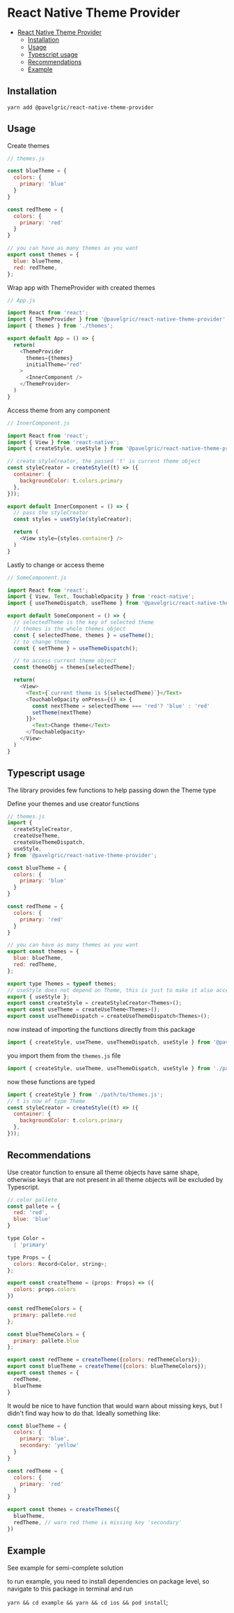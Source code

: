 # React Native Theme Provider

- [React Native Theme Provider](#react-native-theme-provider)
  - [Installation](#installation)
  - [Usage](#usage)
  - [Typescript usage](#typescript-usage)
  - [Recommendations](#recommendations)
  - [Example](#example)

## Installation

`yarn add @pavelgric/react-native-theme-provider`

## Usage

Create themes

```js
// themes.js

const blueTheme = {
  colors: {
    primary: 'blue'
  }
}

const redTheme = {
  colors: {
    primary: 'red'
  }
}

// you can have as many themes as you want
export const themes = {
  blue: blueTheme,
  red: redTheme,
};
```

Wrap app with ThemeProvider with created themes

```js
// App.js

import React from 'react';
import { ThemeProvider } from '@pavelgric/react-native-theme-provider';
import { themes } from './themes';

export default App = () => {
  return(
    <ThemeProvider
      themes={themes}
      initialTheme="red"
    >
      <InnerComponent />
    </ThemeProvider>
  )
}
```

Access theme from any component

```js
// InnerComponent.js

import React from 'react';
import { View } from 'react-native';
import { createStyle, useStyle } from '@pavelgric/react-native-theme-provider';

// create styleCreator, the passed 't' is current theme object
const styleCreator = createStyle((t) => ({
  container: {
    backgroundColor: t.colors.primary
  },
}));

export default InnerComponent = () => {
  // pass the styleCreator
  const styles = useStyle(styleCreator);

  return (
    <View style={styles.container} />
  )
}
```

Lastly to change or access theme

```js
// SomeComponent.js

import React from 'react';
import { View, Text, TouchableOpacity } from 'react-native';
import { useThemeDispatch, useTheme } from '@pavelgric/react-native-theme-provider';

export default SomeComponent = () => {
  // selectedTheme is the key of selected theme
  // themes is the whole themes object
  const { selectedTheme, themes } = useTheme();
  // to change theme
  const { setTheme } = useThemeDispatch();

  // to access current theme object
  const themeObj = themes[selectedTheme];

  return(
    <View>
      <Text>{`current theme is ${selectedTheme}`}</Text>
      <TouchableOpacity onPress={() => {
        const nextTheme = selectedTheme === 'red'? 'blue' : 'red'
        setTheme(nextTheme)
      }}>
        <Text>Change theme</Text>
      </TouchableOpacity>
    </View>
  )
}
```

## Typescript usage

The library provides few functions to help passing down the Theme type

Define your themes and use creator functions

```js
// themes.js
import {
  createStyleCreator,
  createUseTheme,
  createUseThemeDispatch,
  useStyle,
} from '@pavelgric/react-native-theme-provider';

const blueTheme = {
  colors: {
    primary: 'blue'
  }
}

const redTheme = {
  colors: {
    primary: 'red'
  }
}

// you can have as many themes as you want
export const themes = {
  blue: blueTheme,
  red: redTheme,
};

export type Themes = typeof themes;
// useStyle does not depend on Theme, this is just to make it also accessible from here
export { useStyle };
export const createStyle = createStyleCreator<Themes>();
export const useTheme = createUseTheme<Themes>();
export const useThemeDispatch = createUseThemeDispatch<Themes>();
```

now instead of importing the functions directly from this package

```js
import { createStyle, useTheme, useThemeDispatch, useStyle } from '@pavelgric/react-native-theme-provider';
```

you import them from the `themes.js` file

```js
import { createStyle, useTheme, useThemeDispatch, useStyle } from './path/to/themes.js';
```

now these functions are typed

```js
import { createStyle } from './path/to/themes.js';
// t is now of type Theme
const styleCreator = createStyle((t) => ({
  container: {
    backgroundColor: t.colors.primary
  },
}));
```

## Recommendations

Use creator function to ensure all theme objects have same shape, otherwise keys that are not present in all theme objects will be excluded by Typescript.

```js
// color pallete
const pallete = {
  red: 'red',
  blue: 'blue'
}

type Color =
  | 'primary'

type Props = {
  colors: Record<Color, string>;
};

export const createTheme = (props: Props) => ({
  colors: props.colors
})

const redThemeColors = {
  primary: pallete.red
};

const blueThemeColors = {
  primary: pallete.blue
};

export const redTheme = createTheme({colors: redThemeColors});
export const blueTheme = createTheme({colors: blueThemeColors});
export const themes = {
  redTheme,
  blueTheme
}
```

It would be nice to have function that would warn about missing keys, but I didn't find way how to do that. Ideally something like:

```js
const blueTheme = {
  colors: {
    primary: 'blue',
    secondary: 'yellow'
  }
}

const redTheme = {
  colors: {
    primary: 'red'
  }
}

export const themes = createThemes({
  blueTheme,
  redTheme, // warn red theme is missing key 'secondary'
})
```

## Example

See example for semi-complete solution

to run example, you need to install dependencies on package level, so navigate to this package in terminal and run

`yarn && cd example && yarn && cd ios && pod install`;
